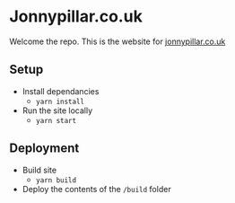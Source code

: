 # Jonnypillar.co.uk

Welcome the repo. This is the website for [jonnypillar.co.uk](https://www.jonnypillar.co.uk/)

## Setup

- Install dependancies
  - `yarn install`
- Run the site locally
  - `yarn start`

## Deployment

- Build site
  - `yarn build`
- Deploy the contents of the `/build` folder